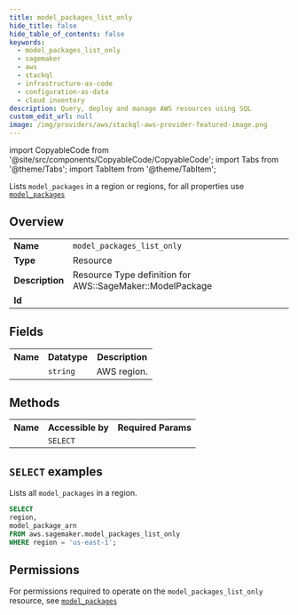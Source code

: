 ```yaml
---
title: model_packages_list_only
hide_title: false
hide_table_of_contents: false
keywords:
  - model_packages_list_only
  - sagemaker
  - aws
  - stackql
  - infrastructure-as-code
  - configuration-as-data
  - cloud inventory
description: Query, deploy and manage AWS resources using SQL
custom_edit_url: null
image: /img/providers/aws/stackql-aws-provider-featured-image.png
---
```


import CopyableCode from '@site/src/components/CopyableCode/CopyableCode';
import Tabs from '@theme/Tabs';
import TabItem from '@theme/TabItem';

Lists <code>model_packages</code> in a region or regions, for all properties use <a href="/providers/aws/serviceName/model_packages/"><code>model_packages</code></a>

## Overview
<table><tbody>
<tr><td><b>Name</b></td><td><code>model_packages_list_only</code></td></tr>
<tr><td><b>Type</b></td><td>Resource</td></tr>
<tr><td><b>Description</b></td><td>Resource Type definition for AWS::SageMaker::ModelPackage</td></tr>
<tr><td><b>Id</b></td><td><CopyableCode code="aws.sagemaker.model_packages_list_only" /></td></tr>
</tbody></table>

## Fields
<table><tbody><tr><th>Name</th><th>Datatype</th><th>Description</th></tr><tr><td><CopyableCode code="region" /></td><td><code>string</code></td><td>AWS region.</td></tr>
</tbody></table>

## Methods

<table><tbody>
  <tr>
    <th>Name</th>
    <th>Accessible by</th>
    <th>Required Params</th>
  </tr>
  <tr>
    <td><CopyableCode code="list_resources" /></td>
    <td><code>SELECT</code></td>
    <td><CopyableCode code="region" /></td>
  </tr>
</tbody></table>

## `SELECT` examples
Lists all <code>model_packages</code> in a region.
```sql
SELECT
region,
model_package_arn
FROM aws.sagemaker.model_packages_list_only
WHERE region = 'us-east-1';
```


## Permissions

For permissions required to operate on the <code>model_packages_list_only</code> resource, see <a href="/providers/aws/sagemaker/model_packages/#permissions"><code>model_packages</code></a>

